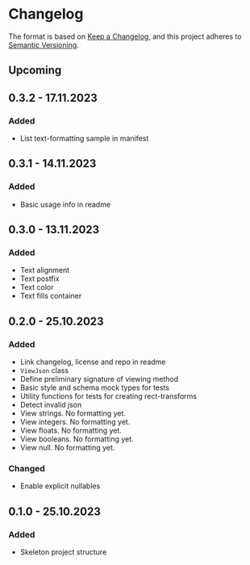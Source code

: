﻿# Changelog

The format is based on [Keep a Changelog](https://keepachangelog.com/en/1.0.0/),
and this project adheres
to [Semantic Versioning](https://semver.org/spec/v2.0.0.html).

## Upcoming

## 0.3.2 - 17.11.2023

### Added

- List text-formatting sample in manifest

## 0.3.1 - 14.11.2023

### Added

- Basic usage info in readme

## 0.3.0 - 13.11.2023

### Added

- Text alignment
- Text postfix
- Text color
- Text fills container

## 0.2.0 - 25.10.2023

### Added

- Link changelog, license and repo in readme
- `ViewJson` class
- Define preliminary signature of viewing method
- Basic style and schema mock types for tests
- Utility functions for tests for creating rect-transforms
- Detect invalid json
- View strings. No formatting yet.
- View integers. No formatting yet.
- View floats. No formatting yet.
- View booleans. No formatting yet.
- View null. No formatting yet.

### Changed

- Enable explicit nullables

## 0.1.0 - 25.10.2023

### Added

- Skeleton project structure